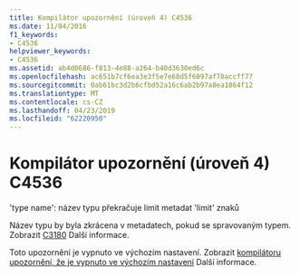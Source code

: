 ```yaml
---
title: Kompilátor upozornění (úroveň 4) C4536
ms.date: 11/04/2016
f1_keywords:
- C4536
helpviewer_keywords:
- C4536
ms.assetid: ab4d0686-f813-4e88-a264-b40d3630ed6c
ms.openlocfilehash: ac651b7cf6ea3e3f5e7e68d5f6097af78accff77
ms.sourcegitcommit: 0ab61bc3d2b6cfbd52a16c6ab2b97a8ea1864f12
ms.translationtype: MT
ms.contentlocale: cs-CZ
ms.lasthandoff: 04/23/2019
ms.locfileid: "62220950"
---
```

# <a name="compiler-warning-level-4-c4536"></a>Kompilátor upozornění (úroveň 4) C4536

'type name': název typu překračuje limit metadat 'limit' znaků

Název typu by byla zkrácena v metadatech, pokud se spravovaným typem. Zobrazit [C3180](../../error-messages/compiler-errors-2/compiler-error-c3180.md) Další informace.

Toto upozornění je vypnuto ve výchozím nastavení. Zobrazit [kompilátoru upozornění, že je vypnuto ve výchozím nastavení](../../preprocessor/compiler-warnings-that-are-off-by-default.md) Další informace.
